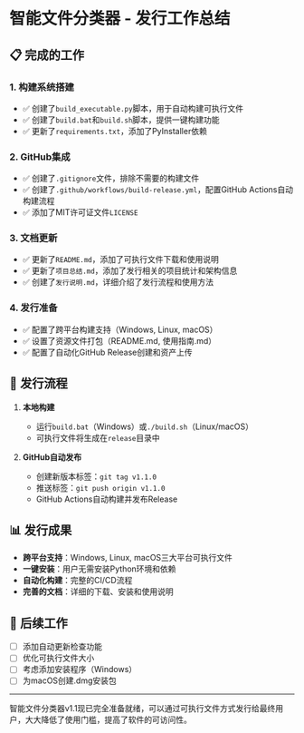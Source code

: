 # 智能文件分类器 - 发行工作总结

## 📋 完成的工作

### 1. 构建系统搭建
- ✅ 创建了`build_executable.py`脚本，用于自动构建可执行文件
- ✅ 创建了`build.bat`和`build.sh`脚本，提供一键构建功能
- ✅ 更新了`requirements.txt`，添加了PyInstaller依赖

### 2. GitHub集成
- ✅ 创建了`.gitignore`文件，排除不需要的构建文件
- ✅ 创建了`.github/workflows/build-release.yml`，配置GitHub Actions自动构建流程
- ✅ 添加了MIT许可证文件`LICENSE`

### 3. 文档更新
- ✅ 更新了`README.md`，添加了可执行文件下载和使用说明
- ✅ 更新了`项目总结.md`，添加了发行相关的项目统计和架构信息
- ✅ 创建了`发行说明.md`，详细介绍了发行流程和使用方法

### 4. 发行准备
- ✅ 配置了跨平台构建支持（Windows, Linux, macOS）
- ✅ 设置了资源文件打包（README.md, 使用指南.md）
- ✅ 配置了自动化GitHub Release创建和资产上传

## 🔄 发行流程

1. **本地构建**
   - 运行`build.bat`（Windows）或`./build.sh`（Linux/macOS）
   - 可执行文件将生成在`release`目录中

2. **GitHub自动发布**
   - 创建新版本标签：`git tag v1.1.0`
   - 推送标签：`git push origin v1.1.0`
   - GitHub Actions自动构建并发布Release

## 📊 发行成果

- **跨平台支持**：Windows, Linux, macOS三大平台可执行文件
- **一键安装**：用户无需安装Python环境和依赖
- **自动化构建**：完整的CI/CD流程
- **完善的文档**：详细的下载、安装和使用说明

## 🚀 后续工作

- [ ] 添加自动更新检查功能
- [ ] 优化可执行文件大小
- [ ] 考虑添加安装程序（Windows）
- [ ] 为macOS创建.dmg安装包

---

智能文件分类器v1.1现已完全准备就绪，可以通过可执行文件方式发行给最终用户，大大降低了使用门槛，提高了软件的可访问性。 